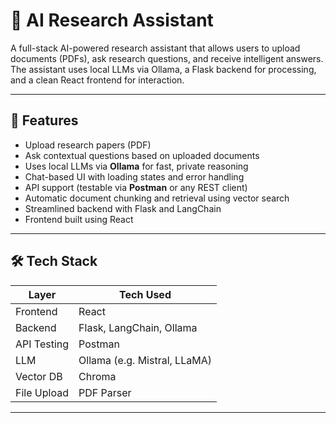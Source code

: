 # 🧠 AI Research Assistant

A full-stack AI-powered research assistant that allows users to upload documents (PDFs), ask research questions, and receive intelligent answers. The assistant uses local LLMs via Ollama, a Flask backend for processing, and a clean React frontend for interaction.

---

## 🚀 Features

- Upload research papers (PDF)
- Ask contextual questions based on uploaded documents
- Uses local LLMs via **Ollama** for fast, private reasoning
- Chat-based UI with loading states and error handling
- API support (testable via **Postman** or any REST client)
- Automatic document chunking and retrieval using vector search
- Streamlined backend with Flask and LangChain
- Frontend built using React

---

## 🛠️ Tech Stack

| Layer       | Tech Used                 |
|------------|---------------------------|
| Frontend   | React                     |
| Backend    | Flask, LangChain, Ollama  |
| API Testing| Postman                   |
| LLM        | Ollama (e.g. Mistral, LLaMA) |
| Vector DB  |  Chroma                   |
| File Upload| PDF Parser                |

---
